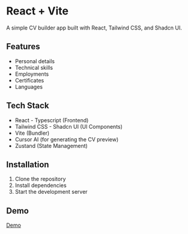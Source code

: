 # React + Vite

A simple CV builder app built with React, Tailwind CSS, and Shadcn UI.

## Features

- Personal details
- Technical skills
- Employments
- Certificates
- Languages

## Tech Stack

- React - Typescript (Frontend)
- Tailwind CSS - Shadcn UI (UI Components)
- Vite (Bundler)
- Cursor AI (for generating the CV preview)
- Zustand (State Management)

## Installation

1. Clone the repository
2. Install dependencies
3. Start the development server

## Demo

[Demo](https://drive.google.com/file/d/1pniv6XBDi4VzolipOvsToes_kfuA1_Eb/view?usp=sharing)
